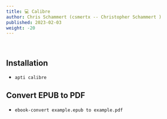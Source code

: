 ```yaml
---
title: 💻 Calibre
author: Chris Schammert (csmertx -- Christopher Schammert )
published: 2023-02-03
weight: -20
---
```


<!-- The content of this website was written by Christopher Schammert aka Chris Schammert -->

<br />

## Installation

- ```apti calibre```

## Convert EPUB to PDF

- ```ebook-convert example.epub to example.pdf```